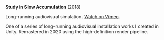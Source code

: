**Study in Slow Accumulation** (2018)

Long-running audiovisual simulation. [Watch on Vimeo](https://vimeo.com/412091943).

One of a series of long-running audiovisual installation works I created in Unity. Remastered in 2020 using the high-definition render pipeline.
